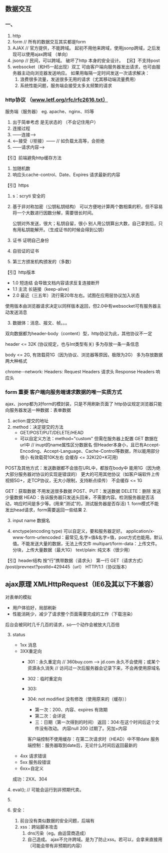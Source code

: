 ## 数据交互

### 一、

1. http
2. form  // 所有的数据交互其实都是form
3. AJAX   // 官方提供，不能跨域。 起初不用他来跨域，使用jsonp跨域，之后发现可以使用ajax跨域  （单向）
4. jsonp   // 民间，可以跨域。  破坏了http 本身的安全设计。  【另】不支持post
5. websocket（和H5一起出现）双工 可由客户端向服务器发出请求，也可由服务器主动向浏览器发送响应。
   如果用每隔一定时间发送一次请求解决：
   1. 浪费很多流量，发送很多无用的请求（尤其移动端流量费用）
   2. 系统性能问题，服务端会接受太多太频繁的请求

### http协议 （www.letf.org/rfc/rfc2616.txt）

服务端（服务器） eg. apache、nginx、IIS等

1. 出于简单考虑 是无状态的 （不会记住用户）
2. 连接过程
  1.  ——连接——>
  2.  <——接受（/拒接）——        // 如负载太高等，会拒绝
  3. ——请求内容——>

【引】前端避免http缓存方法
1. 加随机数
2. 响应头cache-control、Date、Expires 请求最新的内容

【引】https
1. s：scryti 安全的
2. 基于非对称加密（公钥私钥结构）
    可以方便地计算两个数相乘的积，但不容易将一个大数进行因数分解，需要很长时间。

    公钥对外发送，很大；私钥自留，很小
    别人用公钥算出大数，自己拿到后，只有用私钥能解开。（生成证书的时候会得到公钥）
3. 证书 证明自己身份
  1. 自验证的证书
  2. 第三方颁发机构颁发的（多数）

【引】http版本
- 1.0  短连结  会导致文档内容请求反复连接断开
- 1.1 主流  长链接（keep-alive）
- 2.0 最近（三五年）流行需20年左右。试图在应用层协议加入状态

使用版本由浏览器请求决定以同样版本返回，但2.0中有websocket可有服务器主动发送消息

3. 数据体：消息、报文、帧。。。

  双向数据都为header-body（content）型，http协议为此，其他协议不一定

  header <= 32K (协议规定，也与Int类型有关)
  多为存放一条一条信息

  body <= 2G, 有效载荷1G（因为协议、浏览器等原因，极限为2G）
  多为存放数据
  两大种格式

  chrome--network:
  Headers:
  Request Headers 请求头
  Response Headers 响应头

### form 重要 客户端向服务端请求数据的唯一实质方式
ajax、jsonp都为对form的模封装，只是不用刷新页面了
http协议规定浏览器只能向服务器发送一种数据：表单数据

1. action:提交的地址
2. method：决定提交的方法
    - GET/POST/PUT/DELETE/HEAD
    - 可以自定义方法：method="custom"
      但需在服务器上配置
  GET 数据在url中         // inupt的name属性区分数据名
      但Header本身小，且已有Accept-Encoding、Accept-Language、Cache-Control等数据，所以能用部分很小
      有效载荷10K左右
      会缓存
      <= 32K(20+K可用)

  POST及其他方式：发送数据都不会放在URL中，都放在body中
      能用1G（因为绝大部分服务器对协议的实现是错误的）
      更大的可用其他协议（如客户端软件上传视频5G+，走TCP协议，无大小限制，支持断点续传）
      不会缓存
      <= 1G

  GET：获取数据 不用发送很多数据
  POST、PUT：发送数据
  DELETE：删除 发送少量数据
  HEAD：告诉服务器只发送头回来，不需要内容。检测服务器是否活动，响应时间是多少等。(用来“测试”的，测试服务器是否存活)
    1. form模式不能发出head请求，form需要返回一些结果
    2. 

3. input name 数据名

4. enctype(encoding type)
  可以自定义，要和服务器定好。
  application/x-www-form-urlencoded：最常见,名字=值&名字=值，post方式也能用。默认值。不能发送大量的数据，无法上传文件
  multipart/form-data：上传文件。分块，上传大量数据（最大1G）
  text/plain: 纯文本（很少用）

【引】header结构 按“行”携带数据（请求头）
第一行 GET（请求方式） /post/prevnext?postId=429445（url） HTTP/1.1（协议版本）

## ajax原理 XMLHttpRequest（IE6及其以下不兼容）
对表单的模拟
- 用户体验好，局部刷新
- 性能消耗少，减少了请求整个页面需要完成的工作（下载渲染）

后台会被同时几千几百的请求，so一个动作会被放大几百倍

3. status

    * 1xx 消息
    * 3XX重定向
      - 301：永久重定向   //  360buy.com --> jd.com  永久不会使用；或某个资源永久消失
                        // 访问过一次后服务器会记录下来，不会再使用原域名
      - 302：临时重定向
      - 303:
      - 304: not modified 没有修改（使用原来的（缓存））
          - 第一次：200、内容、expires 有效期
          - 第二次：会详说
          - 三：日期（第一次得到的时间）
              返回：304:在这个时间后这个文件没有改动。 内容null
                   200 过期了。另加+内容

          客户端控制不使用缓存：在第二次请求时（HEAD）中不带date
          服务端控制：服务器取到date后，无论什么时间后返回最新的
    * 4xx 请求错误
    * 5xx 服务段错误
    * 6xx+自定义


    成功：2XX、304


4. eval(); // 可能会运行到非预期代卖。
5.
6. 安全：
   1. 前台没有类似数据的安全问题，后端有
   2. xss：跨站脚本攻击
      1. dns污染（eg。由运营商造成）
      2. 自己造成。
         ajax不允许跨域。是为了防止xss。若可以，会拿来直接用（可能会带有非预期的内容）
